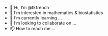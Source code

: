 - 👋 Hi, I’m @tkfrench
- 👀 I’m interested in mathematics & biostatistics
- 🌱 I’m currently learning ...
- 💞️ I’m looking to collaborate on ...
- 📫 How to reach me ...

<!---
tkfrench/tkfrench is a ✨ special ✨ repository because its `README.md` (this file) appears on your GitHub profile.
You can click the Preview link to take a look at your changes.
--->
